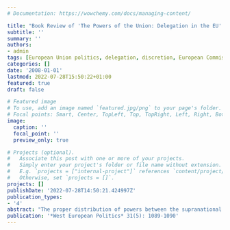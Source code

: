 ```yaml
---
# Documentation: https://wowchemy.com/docs/managing-content/

title: "Book Review of 'The Powers of the Union: Delegation in the EU' by Fabio Franchino, Cambridge: Cambridge University Press, 2007"
subtitle: ''
summary: ''
authors:
- admin
tags: [European Union politics, delegation, discretion, European Commission, principal-agent theory]
categories: []
date: '2008-01-01'
lastmod: 2022-07-28T15:50:22+01:00
featured: true
draft: false

# Featured image
# To use, add an image named `featured.jpg/png` to your page's folder.
# Focal points: Smart, Center, TopLeft, Top, TopRight, Left, Right, BottomLeft, Bottom, BottomRight.
image:
  caption: ''
  focal_point: ''
  preview_only: true

# Projects (optional).
#   Associate this post with one or more of your projects.
#   Simply enter your project's folder or file name without extension.
#   E.g. `projects = ["internal-project"]` references `content/project/deep-learning/index.md`.
#   Otherwise, set `projects = []`.
projects: []
publishDate: '2022-07-28T14:50:21.424997Z'
publication_types:
- '4'
abstract: "The proper distribution of powers between the supranational institutions and the member states of the European Union is the object of many academic and public debates. By examining the distribution of powers between the Commission and national administrations in the implementation of EU law, Fabio Franchino makes a valuable contribution to these discussions. His book investigates why and to what extent the EU's legislative institutions delegate implementation tasks to either the Commission or the national administrations. Furthermore, given the delegation of an implementation task to one of these actors, the book asks how much discretion the actor is given to fulfil its tasks and what the underlying reasons are for the legislative institutions to grant more or less leeway to the implementing actor."
publication: '*West European Politics* 31(5): 1089-1090'
---
```

